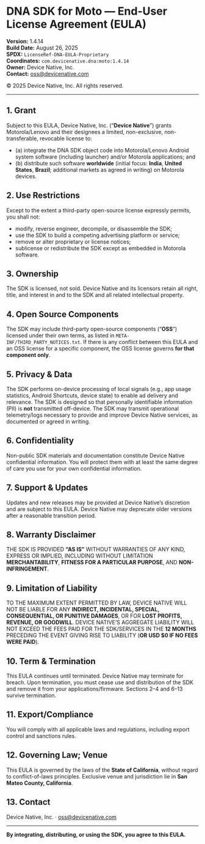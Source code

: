 # DNA SDK for Moto — End-User License Agreement (EULA)

**Version:** 1.4.14  
**Build Date:** August 26, 2025  
**SPDX:** `LicenseRef-DNA-EULA-Proprietary`  
**Coordinates:** `com.devicenative.dna:moto:1.4.14`  
**Owner:** Device Native, Inc.  
**Contact:** oss@devicenative.com

© 2025 Device Native, Inc. All rights reserved.

---

## 1. Grant
Subject to this EULA, Device Native, Inc. (“**Device Native**”) grants Motorola/Lenovo and their designees a limited, non-exclusive, non-transferable, revocable license to:
- (a) integrate the DNA SDK object code into Motorola/Lenovo Android system software (including launcher) and/or Motorola applications; and  
- (b) distribute such software **worldwide** (initial focus: **India**, **United States**, **Brazil**; additional markets as agreed in writing) on Motorola devices.

## 2. Use Restrictions
Except to the extent a third-party open-source license expressly permits, you shall not:
- modify, reverse engineer, decompile, or disassemble the SDK;  
- use the SDK to build a competing advertising platform or service;  
- remove or alter proprietary or license notices;  
- sublicense or redistribute the SDK except as embedded in Motorola software.

## 3. Ownership
The SDK is licensed, not sold. Device Native and its licensors retain all right, title, and interest in and to the SDK and all related intellectual property.

## 4. Open Source Components
The SDK may include third-party open-source components (“**OSS**”) licensed under their own terms, as listed in `META-INF/THIRD_PARTY_NOTICES.txt`. If there is any conflict between this EULA and an OSS license for a specific component, the OSS license governs **for that component only**.

## 5. Privacy & Data
The SDK performs on-device processing of local signals (e.g., app usage statistics, Android Shortcuts, device state) to enable ad delivery and relevance. The SDK is designed so that personally identifiable information (PII) is **not** transmitted off-device. The SDK may transmit operational telemetry/logs necessary to provide and improve Device Native services, as documented or agreed in writing.

## 6. Confidentiality
Non-public SDK materials and documentation constitute Device Native confidential information. You will protect them with at least the same degree of care you use for your own confidential information.

## 7. Support & Updates
Updates and new releases may be provided at Device Native’s discretion and are subject to this EULA. Device Native may deprecate older versions after a reasonable transition period.

## 8. Warranty Disclaimer
THE SDK IS PROVIDED **“AS IS”** WITHOUT WARRANTIES OF ANY KIND, EXPRESS OR IMPLIED, INCLUDING WITHOUT LIMITATION **MERCHANTABILITY**, **FITNESS FOR A PARTICULAR PURPOSE**, AND **NON-INFRINGEMENT**.

## 9. Limitation of Liability
TO THE MAXIMUM EXTENT PERMITTED BY LAW, DEVICE NATIVE WILL NOT BE LIABLE FOR ANY **INDIRECT, INCIDENTAL, SPECIAL, CONSEQUENTIAL, OR PUNITIVE DAMAGES**, OR FOR **LOST PROFITS, REVENUE, OR GOODWILL**. DEVICE NATIVE’S AGGREGATE LIABILITY WILL NOT EXCEED THE FEES PAID FOR THE SDK/SERVICES IN THE **12 MONTHS** PRECEDING THE EVENT GIVING RISE TO LIABILITY (**OR USD $0 IF NO FEES WERE PAID**).

## 10. Term & Termination
This EULA continues until terminated. Device Native may terminate for breach. Upon termination, you must cease use and distribution of the SDK and remove it from your applications/firmware. Sections 2–4 and 6–13 survive termination.

## 11. Export/Compliance
You will comply with all applicable laws and regulations, including export control and sanctions rules.

## 12. Governing Law; Venue
This EULA is governed by the laws of the **State of California**, without regard to conflict-of-laws principles. Exclusive venue and jurisdiction lie in **San Mateo County, California**.

## 13. Contact
Device Native, Inc. · oss@devicenative.com

---

**By integrating, distributing, or using the SDK, you agree to this EULA.**
